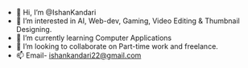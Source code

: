 - 👋 Hi, I’m @IshanKandari
- 👀 I’m interested in AI, Web-dev, Gaming, Video Editing & Thumbnail Designing.
- 🌱 I’m currently learning Computer Applications
- 💞️ I’m looking to collaborate on Part-time work and freelance.
- 📫 Email- ishankandari22@gmail.com

<!---
IshanKandari/IshanKandari is a ✨ special ✨ repository because its `README.md` (this file) appears on your GitHub profile.
You can click the Preview link to take a look at your changes.
--->
